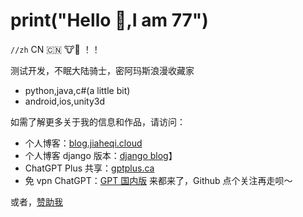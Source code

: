 
# print("Hello 👋,I am 77")

`//zh`
CN 🇨🇳 🐮🐴 ！！

测试开发，不眠大陆骑士，密阿玛斯浪漫收藏家

- python,java,c#(a little bit)
- android,ios,unity3d

如需了解更多关于我的信息和作品，请访问：

- 个人博客：[blog.jiaheqi.cloud](blog.jiaheqi.cloud)
- 个人博客 django 版本：[django blog](http://43.135.150.180:7000/)】
- ChatGPT Plus 共享：[gptplus.ca](https://www.gptplus.ca/home)
- 免 vpn ChatGPT：[GPT 国内版](http://43.135.150.180:8889/login)
来都来了，Github 点个关注再走呗～

或者，[赞助我](https://blog.jiaheqi.cloud/about)
